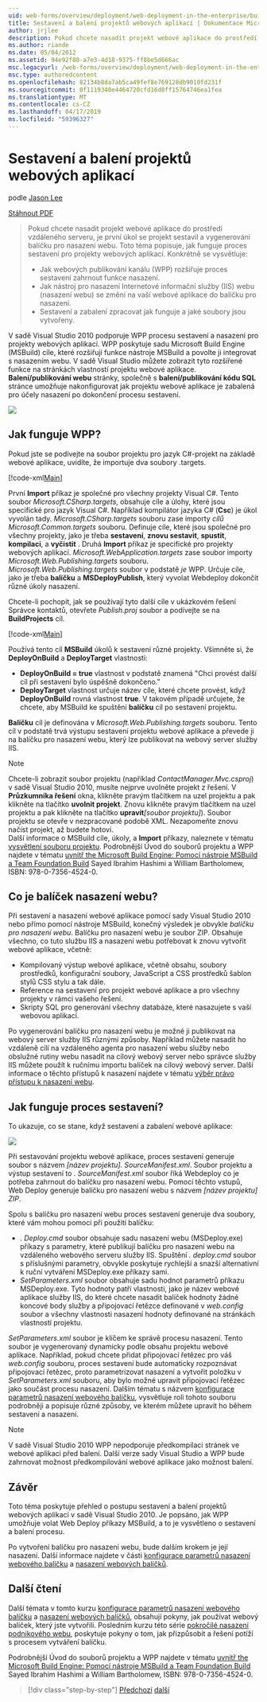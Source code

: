 ```yaml
---
uid: web-forms/overview/deployment/web-deployment-in-the-enterprise/building-and-packaging-web-application-projects
title: Sestavení a balení projektů webových aplikací | Dokumentace Microsoftu
author: jrjlee
description: Pokud chcete nasadit projekt webové aplikace do prostředí vzdáleného serveru, je první úkol se projekt sestavil a generovat ob nasazení webové...
ms.author: riande
ms.date: 05/04/2012
ms.assetid: 94e92f80-a7e3-4d18-9375-ff8be5d666ac
msc.legacyurl: /web-forms/overview/deployment/web-deployment-in-the-enterprise/building-and-packaging-web-application-projects
msc.type: authoredcontent
ms.openlocfilehash: 82134b8da7ab5ca49fef8e769128db9010fd231f
ms.sourcegitcommit: 0f1119340e4464720cfd16d0ff15764746ea1fea
ms.translationtype: MT
ms.contentlocale: cs-CZ
ms.lasthandoff: 04/17/2019
ms.locfileid: "59396327"
---
```

# <a name="building-and-packaging-web-application-projects"></a>Sestavení a balení projektů webových aplikací

podle [Jason Lee](https://github.com/jrjlee)

[Stáhnout PDF](https://msdnshared.blob.core.windows.net/media/MSDNBlogsFS/prod.evol.blogs.msdn.com/CommunityServer.Blogs.Components.WeblogFiles/00/00/00/63/56/8130.DeployingWebAppsInEnterpriseScenarios.pdf)

> Pokud chcete nasadit projekt webové aplikace do prostředí vzdáleného serveru, je první úkol se projekt sestavil a vygenerování balíčku pro nasazení webu. Toto téma popisuje, jak funguje proces sestavení pro projekty webových aplikací. Konkrétně se vysvětluje:
> 
> - Jak webových publikování kanálu (WPP) rozšiřuje proces sestavení zahrnout funkce nasazení.
> - Jak nástroj pro nasazení Internetové informační služby (IIS) webu (nasazení webu) se změní na vaší webové aplikace do balíčku pro nasazení.
> - Sestavení a zabalení zpracovat jak funguje a jaké soubory jsou vytvořeny.


V sadě Visual Studio 2010 podporuje WPP procesu sestavení a nasazení pro projekty webových aplikací. WPP poskytuje sadu Microsoft Build Engine (MSBuild) cíle, které rozšiřují funkce nástroje MSBuild a povolte ji integrovat s nasazením webu. V sadě Visual Studio můžete zobrazit tyto rozšířené funkce na stránkách vlastností projektu webové aplikace. **Balení/publikování webu** stránky, společně s **balení/publikování kódu SQL** stránce umožňuje nakonfigurovat jak projektu webové aplikace je zabalená pro účely nasazení po dokončení procesu sestavení.

![](building-and-packaging-web-application-projects/_static/image1.png)

## <a name="how-does-the-wpp-work"></a>Jak funguje WPP?

Pokud jste se podívejte na soubor projektu pro jazyk C#-projekt na základě webové aplikace, uvidíte, že importuje dva soubory .targets.


[!code-xml[Main](building-and-packaging-web-application-projects/samples/sample1.xml)]


První **Import** příkaz je společné pro všechny projekty Visual C#. Tento soubor *Microsoft.CSharp.targets*, obsahuje cíle a úlohy, které jsou specifické pro jazyk Visual C#. Například kompilátor jazyka C# (**Csc**) je úkol vyvolán tady. *Microsoft.CSharp.targets* souboru zase importy *cílů Microsoft.Common.targets* souboru. Definuje cíle, které jsou společné pro všechny projekty, jako je třeba **sestavení**, **znovu sestavit**, **spustit**, **kompilaci**, a **vyčistit** . Druhá **Import** příkaz je specifické pro projekty webových aplikací. *Microsoft.WebApplication.targets* zase soubor importy *Microsoft.Web.Publishing.targets* souboru. *Microsoft.Web.Publishing.targets* soubor v podstatě *je* WPP. Určuje cíle, jako je třeba **balíčku** a **MSDeployPublish**, který vyvolat Webdeploy dokončit různé úkoly nasazení.

Chcete-li pochopit, jak se používají tyto další cíle v ukázkovém řešení Správce kontaktů, otevřete *Publish.proj* soubor a podívejte se na **BuildProjects** cíl.


[!code-xml[Main](building-and-packaging-web-application-projects/samples/sample2.xml)]


Používá tento cíl **MSBuild** úkolů k sestavení různé projekty. Všimněte si, že **DeployOnBuild** a **DeployTarget** vlastnosti:

- **DeployOnBuild = true** vlastnost v podstatě znamená "Chci provést další cíl při sestavení bylo úspěšně dokončeno."
- **DeployTarget** vlastnost určuje název cíle, které chcete provést, když **DeployOnBuild** rovná vlastnost **true**. V takovém případě určujete, že chcete, aby MSBuild ke spuštění **balíčku** cíl po sestavení projektu.

**Balíčku** cíl je definována v *Microsoft.Web.Publishing.targets* souboru. Tento cíl v podstatě trvá výstupu sestavení projektu webové aplikace a převede ji na balíčku pro nasazení webu, který lze publikovat na webový server služby IIS.

> [!NOTE]
> Chcete-li zobrazit soubor projektu (například <em>ContactManager.Mvc.csproj</em>) v sadě Visual Studio 2010, musíte nejprve uvolněte projekt z řešení. V <strong>Průzkumníka řešení</strong> okna, klikněte pravým tlačítkem na uzel projektu a pak klikněte na tlačítko <strong>uvolnit projekt</strong>. Znovu klikněte pravým tlačítkem na uzel projektu a pak klikněte na tlačítko <strong>upravit</strong><em>[soubor projektu]</em>). Soubor projektu se otevře v nezpracované podobě XML. Nezapomeňte znovu načíst projekt, až budete hotovi.  
> Další informace o MSBuild cíle, úkoly, a <strong>Import</strong> příkazy, naleznete v tématu [vysvětlení souboru projektu](understanding-the-project-file.md). Podrobnější Úvod do souborů projektu a WPP najdete v tématu [uvnitř the Microsoft Build Engine: Pomocí nástroje MSBuild a Team Foundation Build](http://amzn.com/0735645248) Sayed Ibrahim Hashimi a William Bartholomew, ISBN: 978-0-7356-4524-0.


## <a name="what-is-a-web-deployment-package"></a>Co je balíček nasazení webu?

Při sestavení a nasazení webové aplikace pomocí sady Visual Studio 2010 nebo přímo pomocí nástroje MSBuild, konečný výsledek je obvykle *balíčku pro nasazení webu*. Balíčku pro nasazení webu je soubor ZIP. Obsahuje všechno, co tuto službu IIS a nasazení webu potřebovat k znovu vytvořit webové aplikace, včetně:

- Kompilovaný výstup webové aplikace, včetně obsahu, soubory prostředků, konfigurační soubory, JavaScript a CSS prostředků šablon stylů CSS stylu a tak dále.
- Reference na sestavení pro projekt webové aplikace a pro všechny projekty v rámci vašeho řešení.
- Skripty SQL pro generování všechny databáze, které nasazujete s vaší webovou aplikací.

Po vygenerování balíčku pro nasazení webu je možné ji publikovat na webový server služby IIS různými způsoby. Například můžete nasadit ho vzdáleně cílí na vzdáleného agenta pro nasazení webu služby nebo obslužné rutiny webu nasadit na cílový webový server nebo správce služby IIS můžete použít k ručnímu importu balíček na cílový webový server. Další informace o těchto přístupů k nasazení najdete v tématu [výběr právo přístupu k nasazení webu](../configuring-server-environments-for-web-deployment/choosing-the-right-approach-to-web-deployment.md).

## <a name="how-does-the-build-process-work"></a>Jak funguje proces sestavení?

To ukazuje, co se stane, když sestavení a zabalení webové aplikace:

![](building-and-packaging-web-application-projects/_static/image2.png)

Při sestavování projektu webové aplikace, proces sestavení generuje soubor s názvem *[název projektu]. SourceManifest.xml*. Soubor projektu a výstup sestavení to *. SourceManifest.xml* soubor říká Webdeploy co je potřeba zahrnout do balíčku pro nasazení webu. Pomocí těchto vstupů, Web Deploy generuje balíčku pro nasazení webu s názvem *[název projektu] ZIP*.

Spolu s balíčku pro nasazení webu proces sestavení generuje dva soubory, které vám mohou pomoci při použití balíčku:

- *. Deploy.cmd* soubor obsahuje sadu nasazení webu (MSDeploy.exe) příkazy s parametry, které publikují balíčku pro nasazení webu na vzdáleného webového serveru služby IIS. Spuštění *. deploy.cmd* soubor s příslušnými parametry, obvykle poskytuje rychlejší a snazší alternativní k ruční vytváření MSDeploy.exe příkazy sami.
- *SetParameters.xml* soubor obsahuje sadu hodnot parametrů příkazu MSDeploy.exe. Tyto hodnoty patří vlastnosti, jako je název webové aplikace služby IIS, do které chcete nasadit balíček hodnoty žádné koncové body služby a připojovací řetězce definované v *web.config* soubor a všechny vlastnosti nasazení hodnoty definované na stránkách vlastností projektu.

*SetParameters.xml* soubor je klíčem ke správě procesu nasazení. Tento soubor je vygenerovaný dynamicky podle obsahu projektu webové aplikace. Například, pokud chcete přidat připojovací řetězec pro váš *web.config* souboru, proces sestavení bude automaticky rozpoznávat připojovací řetězec, proto parametrizovat nasazení a vytvořit položku v  *SetParameters.xml* souboru, aby bylo možné upravit připojovací řetězec jako součást procesu nasazení. Dalším tématu s názvem [konfigurace parametrů nasazení webového balíčku](configuring-parameters-for-web-package-deployment.md), vysvětluje roli tohoto souboru podrobněji a popisuje různé způsoby, ve kterém můžete upravit ho během sestavení a nasazení.

> [!NOTE]
> V sadě Visual Studio 2010 WPP nepodporuje předkompilaci stránek ve webové aplikaci před balení. Další verze sady Visual Studio a WPP bude zahrnovat možnost předkompilování webové aplikace jako možnost balení.


## <a name="conclusion"></a>Závěr

Toto téma poskytuje přehled o postupu sestavení a balení projektů webových aplikací v sadě Visual Studio 2010. Je popsáno, jak WPP umožňuje volat Web Deploy příkazy MSBuild, a to je vysvětleno o sestavení a balení procesu.

Po vytvoření balíčku pro nasazení webu, bude dalším krokem je její nasazení. Další informace najdete v části [konfigurace parametrů nasazení webového balíčku](configuring-parameters-for-web-package-deployment.md) a [nasazení webových balíčků](deploying-web-packages.md).

## <a name="further-reading"></a>Další čtení

Další témata v tomto kurzu [konfigurace parametrů nasazení webového balíčku](configuring-parameters-for-web-package-deployment.md) a [nasazení webových balíčků](deploying-web-packages.md), obsahují pokyny, jak používat webový balíček, který jste vytvořili. Posledním kurzu této série [pokročilé nasazení podnikového webu](../advanced-enterprise-web-deployment/advanced-enterprise-web-deployment.md), poskytuje pokyny o tom, jak přizpůsobit a řešení potíží s procesem vytváření balíčku.

Podrobnější Úvod do souborů projektu a WPP najdete v tématu [uvnitř the Microsoft Build Engine: Pomocí nástroje MSBuild a Team Foundation Build](http://amzn.com/0735645248) Sayed Ibrahim Hashimi a William Bartholomew, ISBN: 978-0-7356-4524-0.

> [!div class="step-by-step"]
> [Předchozí](understanding-the-build-process.md)
> [další](configuring-parameters-for-web-package-deployment.md)
